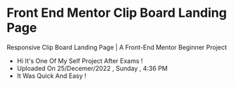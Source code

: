 # Front End Mentor Clip Board Landing Page

Responsive Clip Board Landing Page | A Front-End Mentor Beginner Project 

- Hi It's One Of My Self Project After Exams !
- Uploaded On 25/Decemer/2022 , Sunday , 4:36 PM
- It Was Quick And Easy !
